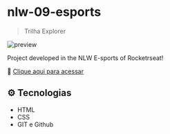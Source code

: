 # nlw-09-esports
> Trilha Explorer

![preview](./.github/preview.png)

Project developed in the NLW E-sports of Rocketrseat!

🔗 [Clique aqui para acessar](https://grazuzu.github.io/nlw-09-esports/)

## ⚙️ Tecnologias

- HTML
- CSS
- GIT e Github
